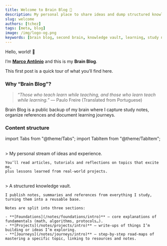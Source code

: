 ```yaml
---
title: Welcome to Brain Blog 🎉
description: My personal place to share ideas and dump structured knowledge.
slug: welcome
authors: [tchez]
tags: [meta, blog]
image: /img/logo-og.png
keywords: [brain blog, second brain, knowledge vault, learning, study notes]
---
```


Hello, world! 👋

<!-- TODO: Adicionar link para o about me depois -->

I’m **[Marco Antônio](https://www.linkedin.com/in/tchez)** and this is my **Brain Blog**.

This first post is a quick tour of what you’ll find here.

### Why “Brain Blog”?

> _“Those who teach learn while teaching, and those who learn teach while learning.”_
> — Paulo Freire (Translated from Portuguese)

Brain Blog is a public backup of my brain where I capture study notes,
organize references and document learning journeys.

### Content structure

import Tabs from "@theme/Tabs";
import TabItem from "@theme/TabItem";

<Tabs defaultValue="blog">
  <TabItem value="blog" label="Blog">
    <br/>
    > My personal stream of ideas and experience.
    
    You’ll read articles, tutorials and reflections on topics that excite me,
    plus lessons learned from real‑world projects.
  </TabItem>
  <TabItem value="notes" label="Notes">
    <br/>
    > A structured knowledge vault.
    
    I publish notes, summaries and references from everything I study,
    turning them into a reusable base.
    
    Notes are split into three sections:
    
    - **[Foundations](/notes/foundations/intro)** – core explanations of fundamentals (math, algorithms, protocols…).
    - **[Projects](/notes/projects/intro)** – write‑ups of things I’m building or ideas I’m exploring.
    - **[Journeys](/notes/journeys/intro)** – step‑by‑step road‑maps of mastering a specific topic, linking to resources and notes.
  </TabItem>
</Tabs>
